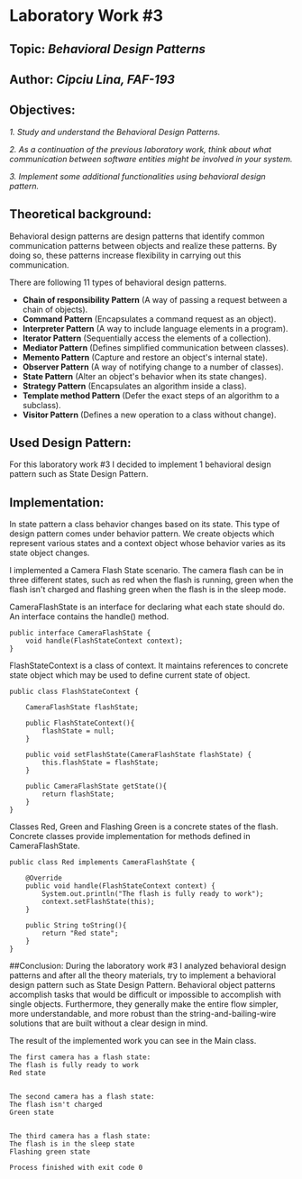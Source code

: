 # Laboratory Work #3
## Topic: *Behavioral Design Patterns*
Author: *Cipciu Lina, FAF-193*
-----
## Objectives:
_1. Study and understand the Behavioral Design Patterns._

_2. As a continuation of the previous laboratory work, think about what communication between software entities might 
be involved in your system._

_3. Implement some additional functionalities using behavioral design pattern._

## Theoretical background:
Behavioral design patterns are design patterns that identify common communication patterns between objects and realize 
these patterns. By doing so, these patterns increase flexibility in carrying out this communication.

There are following 11 types of behavioral design patterns.
* **Chain of responsibility Pattern** (A way of passing a request between a chain of objects).
* **Command Pattern** (Encapsulates a command request as an object).
* **Interpreter Pattern** (A way to include language elements in a program).
* **Iterator Pattern** (Sequentially access the elements of a collection).
* **Mediator Pattern** (Defines simplified communication between classes).
* **Memento Pattern** (Capture and restore an object's internal state).
* **Observer Pattern** (A way of notifying change to a number of classes).
* **State Pattern** (Alter an object's behavior when its state changes).
* **Strategy Pattern** (Encapsulates an algorithm inside a class).
* **Template method Pattern** (Defer the exact steps of an algorithm to a subclass).
* **Visitor Pattern** (Defines a new operation to a class without change).

## Used Design Pattern:
For this laboratory work #3 I decided to implement 1 behavioral design pattern such as State Design Pattern.

## Implementation:
In state pattern a class behavior changes based on its state. This type of design pattern comes under behavior pattern. 
We create objects which represent various states and a context object whose behavior varies as its state object changes.

I implemented a Camera Flash State scenario. The camera flash can be in three different states, such as red when the flash
is running, green when the flash isn't charged and flashing green when the flash is in the sleep mode.

CameraFlashState is an interface for declaring what each state should do. An interface contains the handle() method.
````
public interface CameraFlashState {
    void handle(FlashStateContext context);
}
````
FlashStateContext is a class of context. It maintains references to concrete state object which may be used to define current
state of object.
````
public class FlashStateContext {

    CameraFlashState flashState;

    public FlashStateContext(){
        flashState = null;
    }

    public void setFlashState(CameraFlashState flashState) {
        this.flashState = flashState;
    }

    public CameraFlashState getState(){
        return flashState;
    }
}
````
Classes Red, Green and Flashing Green is a concrete states of the flash. Concrete classes provide implementation for methods defined
in CameraFlashState. 
````
public class Red implements CameraFlashState {

    @Override
    public void handle(FlashStateContext context) {
        System.out.println("The flash is fully ready to work");
        context.setFlashState(this);
    }

    public String toString(){
        return "Red state";
    }
}
````

##Conclusion:
During the laboratory work #3 I analyzed behavioral design patterns and after all the theory materials, try to implement 
a behavioral design pattern such as State Design Pattern. 
Behavioral object patterns accomplish tasks that would be difficult or impossible to accomplish with single objects. 
Furthermore, they generally make the entire flow simpler, more understandable, and more robust than the 
string-and-bailing-wire solutions that are built without a clear design in mind. 

The result of the implemented work you can see in the Main class.
````
The first camera has a flash state:
The flash is fully ready to work
Red state


The second camera has a flash state:
The flash isn't charged
Green state


The third camera has a flash state:
The flash is in the sleep state
Flashing green state

Process finished with exit code 0
````